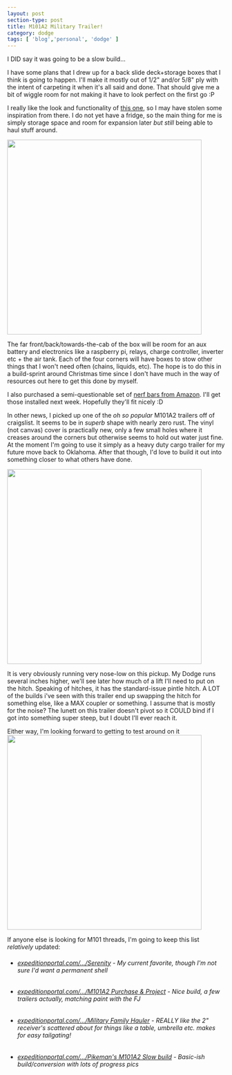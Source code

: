 ```yaml
---
layout: post
section-type: post
title: M101A2 Military Trailer! 
category: dodge
tags: [ 'blog','personal', 'dodge' ]
---
```

I DID say it was going to be a slow build...

I have some plans that I drew up for a back slide deck+storage boxes that I think is going to happen. I'll make it mostly out of 1/2" and/or 5/8" ply with the intent of carpeting it when it's all said and done. That should give me a bit of wiggle room for not making it have to look perfect on the first go :P

I really like the look and functionality of [this one](http://ihleslie.com/index.php/2015/08/13/camper-platform-project/), so I may have stolen some inspiration from there. I do not yet have a fridge, so the main thing for me is simply storage space and room for expansion later *but still* being able to haul stuff around.

<img src='https://storage.googleapis.com/cdn.rawlk.com/bolton/dodge-truck-box-v1.png' style='width: 450px;'/>

The far front/back/towards-the-cab of the box will be room for an aux battery and electronics like a raspberry pi, relays, charge controller, inverter etc + the air tank. Each of the four corners will have boxes to stow other things that I won't need often (chains, liquids, etc). The hope is to do this in a build-sprint around Christmas time since I don't have much in the way of resources out here to get this done by myself.

I also purchased a semi-questionable set of [nerf bars from Amazon](https://www.amazon.com/gp/product/B00TUK2L2Q). I'll get those installed next week. Hopefully they'll fit nicely :D



In other news, I picked up one of the *oh so popular* M101A2 trailers off of craigslist. It seems to be in *_superb_* shape with nearly zero rust. The vinyl (not canvas) cover is practically new, only a few small holes where it creases around the corners but otherwise seems to hold out water just fine. At the moment I'm going to use it simply as a heavy duty cargo trailer for my future move back to Oklahoma. After that though, I'd love to build it out into something closer to what others have done.

<img src='https://storage.googleapis.com/cdn.rawlk.com/bolton/trailer-original-150_blur_half.jpg' style='width: 450px;'/>

It is very obviously running very nose-low on this pickup. My Dodge runs several inches higher, we'll see later how much of a lift I'll need to put on the hitch. Speaking of hitches, it has the standard-issue pintle hitch. A LOT of the builds i've seen with this trailer end up swapping the hitch for something else, like a MAX coupler or something. I assume that is mostly for the noise? The lunett on this trailer doesn't pivot so it COULD bind if I got into something super steep, but I doubt I'll ever reach it.

Either way, I'm looking forward to getting to test around on it
<img src='https://storage.googleapis.com/cdn.rawlk.com/bolton/trailer-original-back-couple_quarter.jpg' style='width: 450px;'/>


If anyone else is looking for M101 threads, I'm going to keep this list *relatively* updated:

- ###### [expeditionportal.com/.../Serenity](http://www.expeditionportal.com/forum/threads/128945-quot-Serenity-quot-My-M101A2-expedition-trailer-build) - My current favorite, though I'm not sure I'd want a permanent shell
- ###### [expeditionportal.com/.../M101A2 Purchase & Project](http://www.expeditionportal.com/forum/threads/69410-M101A2-Trailer-Purchase-amp-Project/page2) - Nice build, a few trailers actually, matching paint with the FJ
- ###### [expeditionportal.com/.../Military Family Hauler](http://www.expeditionportal.com/forum/threads/63713-Just-purchased-a-Military-trailer-to-build-a-family-hauler?p=973811#post973811) - REALLY like the 2" receiver's scattered about for things like a table, umbrella etc. makes for easy tailgating!
- ###### [expeditionportal.com/.../Pikeman's M101A2 Slow build](http://www.expeditionportal.com/forum/threads/70144-Pikemans-M101-A2-slow-Expo-Base-camp-trailer-build) - Basic-ish build/conversion with lots of progress pics
